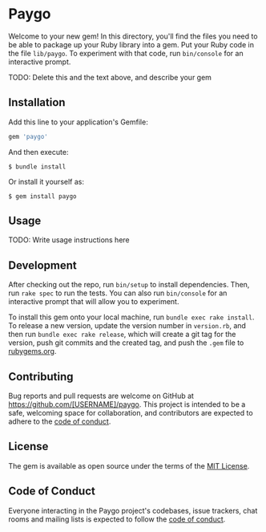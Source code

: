 # Paygo

Welcome to your new gem! In this directory, you'll find the files you need to be able to package up your Ruby library into a gem. Put your Ruby code in the file `lib/paygo`. To experiment with that code, run `bin/console` for an interactive prompt.

TODO: Delete this and the text above, and describe your gem

## Installation

Add this line to your application's Gemfile:

```ruby
gem 'paygo'
```

And then execute:

    $ bundle install

Or install it yourself as:

    $ gem install paygo

## Usage

TODO: Write usage instructions here

## Development

After checking out the repo, run `bin/setup` to install dependencies. Then, run `rake spec` to run the tests. You can also run `bin/console` for an interactive prompt that will allow you to experiment.

To install this gem onto your local machine, run `bundle exec rake install`. To release a new version, update the version number in `version.rb`, and then run `bundle exec rake release`, which will create a git tag for the version, push git commits and the created tag, and push the `.gem` file to [rubygems.org](https://rubygems.org).

## Contributing

Bug reports and pull requests are welcome on GitHub at https://github.com/[USERNAME]/paygo. This project is intended to be a safe, welcoming space for collaboration, and contributors are expected to adhere to the [code of conduct](https://github.com/[USERNAME]/paygo/blob/master/CODE_OF_CONDUCT.md).

## License

The gem is available as open source under the terms of the [MIT License](https://opensource.org/licenses/MIT).

## Code of Conduct

Everyone interacting in the Paygo project's codebases, issue trackers, chat rooms and mailing lists is expected to follow the [code of conduct](https://github.com/[USERNAME]/paygo/blob/master/CODE_OF_CONDUCT.md).
